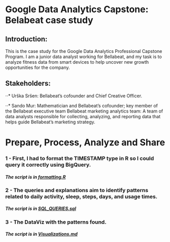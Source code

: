 # Google Data Analytics Capstone: Belabeat case study

## Introduction:
This is the case study for the Google Data Analytics Professional Capstone Program. I am a junior data analyst working for Bellabeat, and my task is to analyze fitness data from smart devices to help uncover new growth opportunities for the company.

## Stakeholders:
⋅⋅* Urška Sršen: Bellabeat’s cofounder and Chief Creative Officer.

⋅⋅* Sando Mur: Mathematician and Bellabeat’s cofounder; key member of the Bellabeat executive team
Bellabeat marketing analytics team: A team of data analysts responsible for collecting, analyzing, and
reporting data that helps guide Bellabeat’s marketing strategy.



# Prepare, Process, Analyze and Share
### 1 - First, I had to format the TIMESTAMP type in R so I could query it correctly using BigQuery.
##### The script is in [formatting.R](https://github.com/thaciopimenta/GoogleDA/blob/main/formatting.R)

### 2 - The queries and explanations aim to identify patterns related to daily activity, sleep, steps, days, and usage times.
##### The script is in [SQL_QUERIES.sql](https://github.com/thaciopimenta/GoogleDA/edit/main/SQL_QUERIES.sql)

### 3 - The DataViz with the patterns found.
##### The script is in [Visualizations.md](https://github.com/thaciopimenta/GoogleDA/blob/main/Visualizations.md)
